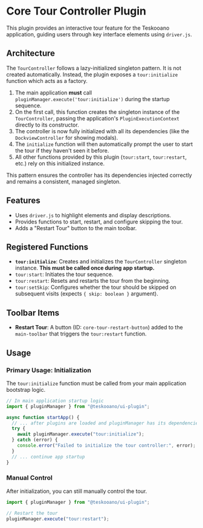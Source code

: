 # Core Tour Controller Plugin

This plugin provides an interactive tour feature for the Teskooano application, guiding users through key interface elements using `driver.js`.

## Architecture

The `TourController` follows a lazy-initialized singleton pattern. It is not created automatically. Instead, the plugin exposes a `tour:initialize` function which acts as a factory.

1.  The main application **must** call `pluginManager.execute('tour:initialize')` during the startup sequence.
2.  On the first call, this function creates the singleton instance of the `TourController`, passing the application's `PluginExecutionContext` directly to its constructor.
3.  The controller is now fully initialized with all its dependencies (like the `DockviewController` for showing modals).
4.  The `initialize` function will then automatically prompt the user to start the tour if they haven't seen it before.
5.  All other functions provided by this plugin (`tour:start`, `tour:restart`, etc.) rely on this initialized instance.

This pattern ensures the controller has its dependencies injected correctly and remains a consistent, managed singleton.

## Features

- Uses `driver.js` to highlight elements and display descriptions.
- Provides functions to start, restart, and configure skipping the tour.
- Adds a "Restart Tour" button to the main toolbar.

## Registered Functions

- **`tour:initialize`**: Creates and initializes the `TourController` singleton instance. **This must be called once during app startup.**
- `tour:start`: Initiates the tour sequence.
- `tour:restart`: Resets and restarts the tour from the beginning.
- `tour:setSkip`: Configures whether the tour should be skipped on subsequent visits (expects `{ skip: boolean }` argument).

## Toolbar Items

- **Restart Tour**: A button (ID: `core-tour-restart-button`) added to the `main-toolbar` that triggers the `tour:restart` function.

## Usage

### Primary Usage: Initialization

The `tour:initialize` function must be called from your main application bootstrap logic.

```typescript
// In main application startup logic
import { pluginManager } from "@teskooano/ui-plugin";

async function startApp() {
  // ... after plugins are loaded and pluginManager has its dependencies ...
  try {
    await pluginManager.execute("tour:initialize");
  } catch (error) {
    console.error("Failed to initialize the tour controller:", error);
  }
  // ... continue app startup
}
```

### Manual Control

After initialization, you can still manually control the tour.

```typescript
import { pluginManager } from "@teskooano/ui-plugin";

// Restart the tour
pluginManager.execute("tour:restart");
```
